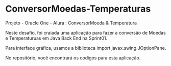 # ConversorMoedas-Temperaturas
Projeto - Oracle One - Alura :  ConversorMoeda & Temperatura

Neste desafio, foi craiada uma aplicação para fazer a conversão de Moedas e Temperaturuas 
em Java Back End na Sprint01.

Para interface gráfica, usamos a biblioteca import javax.swing.JOptionPane.

No repositório, você encontrará os codigos para esta aplicação.




